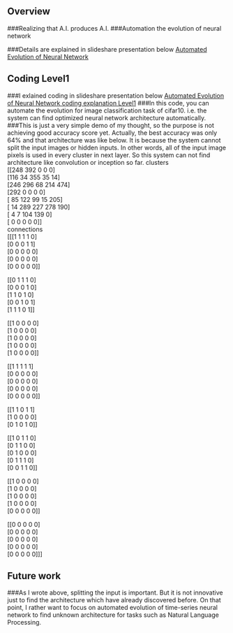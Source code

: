 ## Overview
###Realizing that A.I. produces A.I.
###Automation the evolution of neural network

###Details are explained in slideshare presentation below
<a href="http://www.slideshare.net/LauncherT/singularity-t-git">Automated Evolution of Neural Network</a>  

## Coding Level1
###I exlained coding in slideshare presentation below
<a href="http://www.slideshare.net/LauncherT/automated-evolution-level1">Automated Evolution of Neural Network coding explanation Level1</a>
###In this code, you can automate the evolution for image classification task of cifar10. i.e. the system can find optimized neural network architecture automatically.
###This is just a very simple demo of my thought, so the purpose is not achieving good accuracy score yet. Actually, the best accuracy was only 64% and that architecture was like below. It is because the system cannot split the input images or hidden inputs. In other words, all of the input image pixels is used in every cluster in next layer. So this system can not find architecture like convolution or inception so far.
clusters  
 [[248 392   0   0   0]  
 [116  34 355  35  14]  
 [246 296  68 214 474]  
 [292   0   0   0   0]  
 [ 85 122  99  15 205]  
 [ 14 289 227 278 190]  
 [  4   7 104 139   0]  
 [  0   0   0   0   0]]  
connections  
 [[[1 1 1 1 0]  
  [0 0 0 1 1]  
  [0 0 0 0 0]  
  [0 0 0 0 0]  
  [0 0 0 0 0]]  
  
 [[0 1 1 1 0]  
  [0 0 0 1 0]  
  [1 1 0 1 0]  
  [0 0 1 0 1]  
  [1 1 1 0 1]]  
  
 [[1 0 0 0 0]  
  [1 0 0 0 0]  
  [1 0 0 0 0]  
  [1 0 0 0 0]  
  [1 0 0 0 0]]  
  
 [[1 1 1 1 1]  
  [0 0 0 0 0]  
  [0 0 0 0 0]  
  [0 0 0 0 0]  
  [0 0 0 0 0]]  
  
 [[1 1 0 1 1]  
  [1 0 0 0 0]  
  [0 1 0 1 0]]  
  
 [[1 0 1 1 0]  
  [0 1 1 0 0]  
  [0 1 0 0 0]  
  [0 1 1 1 0]  
  [0 0 1 1 0]]  
  
 [[1 0 0 0 0]  
  [1 0 0 0 0]  
  [1 0 0 0 0]  
  [1 0 0 0 0]  
  [0 0 0 0 0]]  
  
 [[0 0 0 0 0]  
  [0 0 0 0 0]  
  [0 0 0 0 0]  
  [0 0 0 0 0]  
  [0 0 0 0 0]]]  
  

## Future work
###As I wrote above, splitting the input is important. But it is not innovative just to find the architecture which have already discovered before. On that point, I rather want to focus on automated evolution of time-series neural network to find unknown architecture for tasks such as Natural Language Processing.
